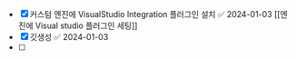 - [x] 커스텀 엔진에 VisualStudio Integration 플러그인 설치 ✅ 2024-01-03
      [[엔진에 Visual studio 플러그인 세팅]]
- [x] 깃생성 ✅ 2024-01-03
- [ ] 